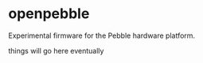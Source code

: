 # openpebble
Experimental firmware for the Pebble hardware platform.

things will go here eventually
